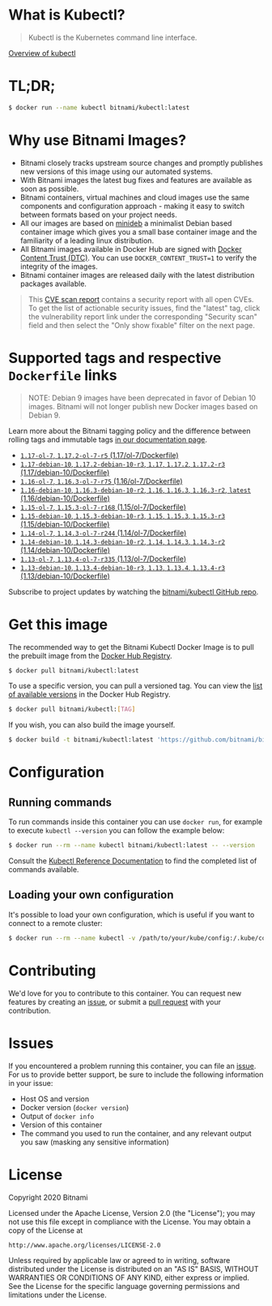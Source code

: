
# What is Kubectl?

> Kubectl is the Kubernetes command line interface.

[Overview of kubectl](https://kubernetes.io/docs/reference/kubectl/overview/)

# TL;DR;

```bash
$ docker run --name kubectl bitnami/kubectl:latest
```

# Why use Bitnami Images?

* Bitnami closely tracks upstream source changes and promptly publishes new versions of this image using our automated systems.
* With Bitnami images the latest bug fixes and features are available as soon as possible.
* Bitnami containers, virtual machines and cloud images use the same components and configuration approach - making it easy to switch between formats based on your project needs.
* All our images are based on [minideb](https://github.com/bitnami/minideb) a minimalist Debian based container image which gives you a small base container image and the familiarity of a leading linux distribution.
* All Bitnami images available in Docker Hub are signed with [Docker Content Trust (DTC)](https://docs.docker.com/engine/security/trust/content_trust/). You can use `DOCKER_CONTENT_TRUST=1` to verify the integrity of the images.
* Bitnami container images are released daily with the latest distribution packages available.


> This [CVE scan report](https://quay.io/repository/bitnami/kubectl?tab=tags) contains a security report with all open CVEs. To get the list of actionable security issues, find the "latest" tag, click the vulnerability report link under the corresponding "Security scan" field and then select the "Only show fixable" filter on the next page.

# Supported tags and respective `Dockerfile` links

> NOTE: Debian 9 images have been deprecated in favor of Debian 10 images. Bitnami will not longer publish new Docker images based on Debian 9.

Learn more about the Bitnami tagging policy and the difference between rolling tags and immutable tags [in our documentation page](https://docs.bitnami.com/containers/how-to/understand-rolling-tags-containers/).


* [`1.17-ol-7`, `1.17.2-ol-7-r5` (1.17/ol-7/Dockerfile)](https://github.com/bitnami/bitnami-docker-kubectl/blob/1.17.2-ol-7-r5/1.17/ol-7/Dockerfile)
* [`1.17-debian-10`, `1.17.2-debian-10-r3`, `1.17`, `1.17.2`, `1.17.2-r3` (1.17/debian-10/Dockerfile)](https://github.com/bitnami/bitnami-docker-kubectl/blob/1.17.2-debian-10-r3/1.17/debian-10/Dockerfile)
* [`1.16-ol-7`, `1.16.3-ol-7-r75` (1.16/ol-7/Dockerfile)](https://github.com/bitnami/bitnami-docker-kubectl/blob/1.16.3-ol-7-r75/1.16/ol-7/Dockerfile)
* [`1.16-debian-10`, `1.16.3-debian-10-r2`, `1.16`, `1.16.3`, `1.16.3-r2`, `latest` (1.16/debian-10/Dockerfile)](https://github.com/bitnami/bitnami-docker-kubectl/blob/1.16.3-debian-10-r2/1.16/debian-10/Dockerfile)
* [`1.15-ol-7`, `1.15.3-ol-7-r168` (1.15/ol-7/Dockerfile)](https://github.com/bitnami/bitnami-docker-kubectl/blob/1.15.3-ol-7-r168/1.15/ol-7/Dockerfile)
* [`1.15-debian-10`, `1.15.3-debian-10-r3`, `1.15`, `1.15.3`, `1.15.3-r3` (1.15/debian-10/Dockerfile)](https://github.com/bitnami/bitnami-docker-kubectl/blob/1.15.3-debian-10-r3/1.15/debian-10/Dockerfile)
* [`1.14-ol-7`, `1.14.3-ol-7-r244` (1.14/ol-7/Dockerfile)](https://github.com/bitnami/bitnami-docker-kubectl/blob/1.14.3-ol-7-r244/1.14/ol-7/Dockerfile)
* [`1.14-debian-10`, `1.14.3-debian-10-r2`, `1.14`, `1.14.3`, `1.14.3-r2` (1.14/debian-10/Dockerfile)](https://github.com/bitnami/bitnami-docker-kubectl/blob/1.14.3-debian-10-r2/1.14/debian-10/Dockerfile)
* [`1.13-ol-7`, `1.13.4-ol-7-r335` (1.13/ol-7/Dockerfile)](https://github.com/bitnami/bitnami-docker-kubectl/blob/1.13.4-ol-7-r335/1.13/ol-7/Dockerfile)
* [`1.13-debian-10`, `1.13.4-debian-10-r3`, `1.13`, `1.13.4`, `1.13.4-r3` (1.13/debian-10/Dockerfile)](https://github.com/bitnami/bitnami-docker-kubectl/blob/1.13.4-debian-10-r3/1.13/debian-10/Dockerfile)

Subscribe to project updates by watching the [bitnami/kubectl GitHub repo](https://github.com/bitnami/bitnami-docker-kubectl).

# Get this image

The recommended way to get the Bitnami Kubectl Docker Image is to pull the prebuilt image from the [Docker Hub Registry](https://hub.docker.com/r/bitnami/kubectl).

```bash
$ docker pull bitnami/kubectl:latest
```

To use a specific version, you can pull a versioned tag. You can view the [list of available versions](https://hub.docker.com/r/bitnami/kubectl/tags/) in the Docker Hub Registry.

```bash
$ docker pull bitnami/kubectl:[TAG]
```

If you wish, you can also build the image yourself.

```bash
$ docker build -t bitnami/kubectl:latest 'https://github.com/bitnami/bitnami-docker-kubectl.git#master:1.16/debian-10'
```

# Configuration

## Running commands

To run commands inside this container you can use `docker run`, for example to execute `kubectl --version` you can follow the example below:

```bash
$ docker run --rm --name kubectl bitnami/kubectl:latest -- --version
```

Consult the [Kubectl Reference Documentation](https://kubernetes.io/docs/reference/generated/kubectl/kubectl-commands) to find the completed list of commands available.

## Loading your own configuration

It's possible to load your own configuration, which is useful if you want to connect to a remote cluster:

```bash
$ docker run --rm --name kubectl -v /path/to/your/kube/config:/.kube/config bitnami/kubectl:latest
```

# Contributing

We'd love for you to contribute to this container. You can request new features by creating an [issue](https://github.com/bitnami/bitnami-docker-kubectl/issues), or submit a [pull request](https://github.com/bitnami/bitnami-docker-kubectl/pulls) with your contribution.

# Issues

If you encountered a problem running this container, you can file an [issue](https://github.com/bitnami/bitnami-docker-kubectl/issues). For us to provide better support, be sure to include the following information in your issue:

- Host OS and version
- Docker version (`docker version`)
- Output of `docker info`
- Version of this container
- The command you used to run the container, and any relevant output you saw (masking any sensitive information)

# License

Copyright 2020 Bitnami

Licensed under the Apache License, Version 2.0 (the "License");
you may not use this file except in compliance with the License.
You may obtain a copy of the License at

    http://www.apache.org/licenses/LICENSE-2.0

Unless required by applicable law or agreed to in writing, software
distributed under the License is distributed on an "AS IS" BASIS,
WITHOUT WARRANTIES OR CONDITIONS OF ANY KIND, either express or implied.
See the License for the specific language governing permissions and
limitations under the License.
